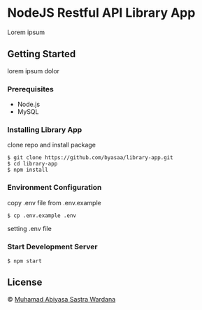 # NodeJS Restful API Library App
Lorem ipsum
## Getting Started
lorem ipsum dolor
### Prerequisites
* Node.js
* MySQL
### Installing Library App
clone repo and install package
```
$ git clone https://github.com/byasaa/library-app.git
$ cd library-app
$ npm install
```
### Environment Configuration
copy .env file from .env.example
```
$ cp .env.example .env
```
setting .env file
### Start Development Server
```
$ npm start
```
## License
© [Muhamad Abiyasa Sastra Wardana](https://github.com/byasaa)